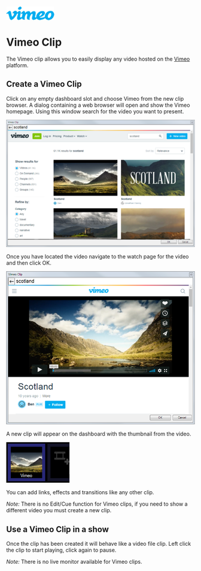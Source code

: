 ![](../../images/vimeo_logo_blue2.png)
# Vimeo Clip

The Vimeo clip allows you to easily display any video hosted on the [Vimeo](https://vimeo.com) platform.

## Create a Vimeo Clip
Click on any empty dashboard slot and choose Vimeo from the new clip browser. A dialog containing a web browser will open and show the Vimeo homepage. Using this window search for the video you want to present.

![](../../images/clip-vimeo-search.png)

Once you have located the video navigate to the watch page for the video and then click OK. 

![](../../images/clip-vimeo-video.png)

A new clip will appear on the dashboard with the thumbnail from the video.

![](../../images/dashboard-clip-vimeo.png)

You can add links, effects and transitions like any other clip. 

*Note:* There is no Edit/Cue function for Vimeo clips, if you need to show a different video you must create a new clip.

## Use a Vimeo Clip in a show
Once the clip has been created it will behave like a video file clip. Left click the clip to start playing, click again to pause. 

*Note:* There is no live monitor available for Vimeo clips. 
